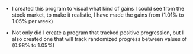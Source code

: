 - I created this program to visual what kind of gains I could see from the stock market, to make it
realistic, I have made the gains from (1.01% to 1.05% per week)

- Not only did I create a program that tracked positive progression, but I also created one that 
will track randomized progress between values of (0.98% to 1.05%)
